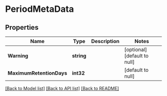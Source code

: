 # PeriodMetaData

## Properties
Name | Type | Description | Notes
------------ | ------------- | ------------- | -------------
**Warning** | **string** |  | [optional] [default to null]
**MaximumRetentionDays** | **int32** |  | [default to null]

[[Back to Model list]](../README.md#documentation-for-models) [[Back to API list]](../README.md#documentation-for-api-endpoints) [[Back to README]](../README.md)


